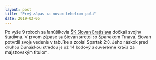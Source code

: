 ```yaml
---
layout: post
title: "Prvý zápas na novom tehelnom poli"
date: 2019-03-05
---
```


Po vyše 9 rokoch sa fanúšikovia [ŠK Slovan Bratislava](http://skslovan.com) dočkali svojho štadióna. V prvom zápase sa Slovan stretol so Spartakom Trnava.
Slovan potvrdil svoje vedenie v tabuľke a zdolal Spartak 2:0. Jeho náskok pred druhou Dunajskou stredou je už 14 bodový a suverénne kráča za majstrovským
titulom.
